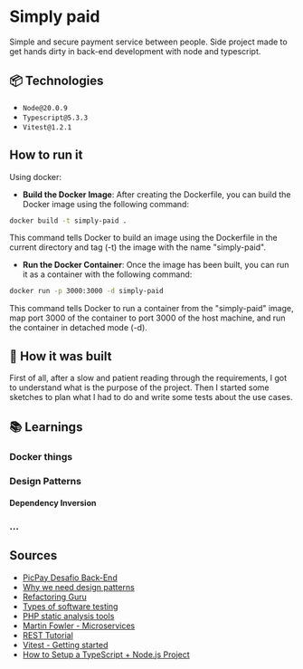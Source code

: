 # Simply paid

Simple and secure payment service between people. Side project made to get hands dirty in back-end development with node and typescript.

## 📦 Technologies

- `Node@20.0.9`
- `Typescript@5.3.3`
- `Vitest@1.2.1`

## How to run it

Using docker:

- **Build the Docker Image**: After creating the Dockerfile, you can build the Docker image using the following command:

```bash
docker build -t simply-paid .
```

This command tells Docker to build an image using the Dockerfile in the current directory and tag (-t) the image with the name "simply-paid".

- **Run the Docker Container**: Once the image has been built, you can run it as a container with the following command:

```bash
docker run -p 3000:3000 -d simply-paid
```

This command tells Docker to run a container from the "simply-paid" image, map port 3000 of the container to port 3000 of the host machine, and run the container in detached mode (-d).

## 💭 How it was built

First of all, after a slow and patient reading through the requirements, I got to understand what is the purpose of the project. Then I started some sketches to plan what I had to do and write some tests about the use cases.

## 📚 Learnings

### Docker things

### Design Patterns

#### Dependency Inversion

### ...

## Sources

- [PicPay Desafio Back-End](https://github.com/PicPay/picpay-desafio-backend)
- [Why we need design patterns](https://hub.packtpub.com/why-we-need-design-patterns/)
- [Refactoring Guru](https://refactoring.guru/)
- [Types of software testing](https://www.atlassian.com/continuous-delivery/software-testing/types-of-software-testing)
- [PHP static analysis tools](https://github.com/exakat/php-static-analysis-tools)
- [Martin Fowler - Microservices](https://martinfowler.com/articles/microservices.htm)
- [REST Tutorial](https://www.devmedia.com.br/rest-tutorial/28912)
- [Vitest - Getting started](https://vitest.dev/guide/#getting-started)
- [How to Setup a TypeScript + Node.js Project](https://khalilstemmler.com/blogs/typescript/node-starter-project/)